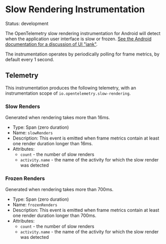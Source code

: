 
# Slow Rendering Instrumentation

Status: development

The OpenTelemetry slow rendering instrumentation for Android will detect when
the application user interface is slow or frozen.
[See the Android documentation for a discussion of UI "jank"](https://developer.android.com/studio/profile/jank-detection).

The instrumentation operates by periodically polling for frame metrics, by default
every 1 second.

## Telemetry

This instrumentation produces the following telemetry, with an instrumentation
scope of `io.opentelemetry.slow-rendering`.

### Slow Renders

Generated when rendering takes more than 16ms.

* Type: Span (zero duration)
* Name: `slowRenders`
* Description: This event is emitted when frame metrics contain at least
  one render duration longer than 16ms.
* Attributes:
  * `count` - the number of slow renders
  * `activity.name` - the name of the activity for which the slow render was detected

### Frozen Renders

Generated when rendering takes more than 700ms.

* Type: Span (zero duration)
* Name: `frozenRenders`
* Description: This event is emitted when frame metrics contain at least
  one render duration longer than 700ms.
* Attributes:
    * `count` - the number of slow renders
    * `activity.name` - the name of the activity for which the slow render was detected
